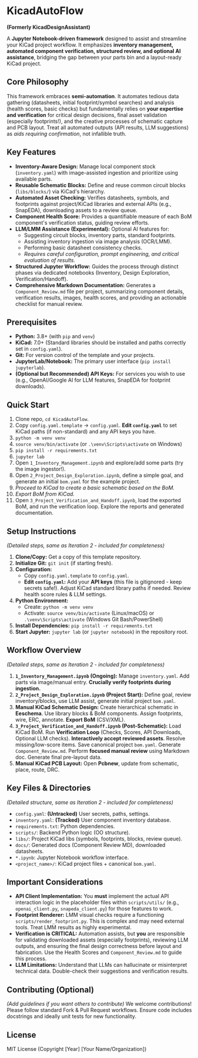 # KicadAutoFlow

**(Formerly KicadDesignAssistant)**

A **Jupyter Notebook-driven framework** designed to assist and streamline your KiCad project workflow. It emphasizes **inventory management, automated component verification, structured review, and optional AI assistance**, bridging the gap between your parts bin and a layout-ready KiCad project.

## Core Philosophy

This framework embraces **semi-automation**. It automates tedious data gathering (datasheets, initial footprint/symbol searches) and analysis (health scores, basic checks) but fundamentally relies on **your expertise and verification** for critical design decisions, final asset validation (especially footprints!), and the creative processes of schematic capture and PCB layout. Treat all automated outputs (API results, LLM suggestions) as *aids requiring confirmation*, not infallible truth.

## Key Features

*   **Inventory-Aware Design:** Manage local component stock (`inventory.yaml`) with image-assisted ingestion and prioritize using available parts.
*   **Reusable Schematic Blocks:** Define and reuse common circuit blocks (`libs/blocks/`) via KiCad's hierarchy.
*   **Automated Asset Checking:** Verifies datasheets, symbols, and footprints against project/KiCad libraries and external APIs (e.g., SnapEDA), downloading assets to a review queue.
*   **Component Health Score:** Provides a quantifiable measure of each BoM component's verification status, guiding review efforts.
*   **LLM/LMM Assistance (Experimental):** Optional AI features for:
    *   Suggesting circuit blocks, inventory parts, standard footprints.
    *   Assisting inventory ingestion via image analysis (OCR/LMM).
    *   Performing basic datasheet consistency checks.
    *   *Requires careful configuration, prompt engineering, and critical evaluation of results.*
*   **Structured Jupyter Workflow:** Guides the process through distinct phases via dedicated notebooks (Inventory, Design Exploration, Verification/Handoff).
*   **Comprehensive Markdown Documentation:** Generates a `Component_Review.md` file per project, summarizing component details, verification results, images, health scores, and providing an actionable checklist for manual review.

## Prerequisites

*   **Python:** 3.8+ (with `pip` and `venv`)
*   **KiCad:** 7.0+ (Standard libraries should be installed and paths correctly set in `config.yaml`).
*   **Git:** For version control of the template and your projects.
*   **JupyterLab/Notebook:** The primary user interface (`pip install jupyterlab`).
*   **(Optional but Recommended) API Keys:** For services you wish to use (e.g., OpenAI/Google AI for LLM features, SnapEDA for footprint downloads).

## Quick Start

1.  Clone repo, `cd KicadAutoFlow`.
2.  Copy `config.yaml.template` -> `config.yaml`. **Edit `config.yaml`** to set KiCad paths (if non-standard) and any API keys you have.
3.  `python -m venv venv`
4.  `source venv/bin/activate` (or `.\venv\Scripts\activate` on Windows)
5.  `pip install -r requirements.txt`
6.  `jupyter lab`
7.  Open `1_Inventory_Management.ipynb` and explore/add some parts (try the image ingestor!).
8.  Open `2_Project_Design_Exploration.ipynb`, define a simple goal, and generate an initial `bom.yaml` for the example project.
9.  *Proceed to KiCad to create a basic schematic based on the BoM.*
10. *Export BoM from KiCad.*
11. Open `3_Project_Verification_and_Handoff.ipynb`, load the exported BoM, and run the verification loop. Explore the reports and generated documentation.

## Setup Instructions

*(Detailed steps, same as Iteration 2 - included for completeness)*

1.  **Clone/Copy:** Get a copy of this template repository.
2.  **Initialize Git:** `git init` (if starting fresh).
3.  **Configuration:**
    *   Copy `config.yaml.template` to `config.yaml`.
    *   **Edit `config.yaml`:** Add your **API keys** (this file is gitignored - keep secrets safe!). Adjust KiCad standard library paths if needed. Review health score rules & LLM settings.
4.  **Python Environment:**
    *   Create: `python -m venv venv`
    *   Activate: `source venv/bin/activate` (Linux/macOS) or `.\venv\Scripts\activate` (Windows Git Bash/PowerShell)
5.  **Install Dependencies:** `pip install -r requirements.txt`
6.  **Start Jupyter:** `jupyter lab` (or `jupyter notebook`) in the repository root.

## Workflow Overview

*(Detailed steps, same as Iteration 2 - included for completeness)*

1.  **`1_Inventory_Management.ipynb` (Ongoing):** Manage `inventory.yaml`. Add parts via image/manual entry. **Crucially verify footprints during ingestion.**
2.  **`2_Project_Design_Exploration.ipynb` (Project Start):** Define goal, review inventory/blocks, use LLM assist, generate initial project `bom.yaml`.
3.  **Manual KiCad Schematic Design:** Create hierarchical schematic in **Eeschema**. Use library blocks & BoM components. Assign footprints, wire, ERC, annotate. **Export BoM** (CSV/XML).
4.  **`3_Project_Verification_and_Handoff.ipynb` (Post-Schematic):** Load KiCad BoM. Run **Verification Loop** (Checks, Scores, API Downloads, Optional LLM checks). **Interactively accept reviewed assets**. Resolve missing/low-score items. Save canonical project `bom.yaml`. Generate `Component_Review.md`. Perform **focused manual review** using Markdown doc. Generate final pre-layout data.
5.  **Manual KiCad PCB Layout:** Open **Pcbnew**, update from schematic, place, route, DRC.

## Key Files & Directories

*(Detailed structure, same as Iteration 2 - included for completeness)*

*   `config.yaml`: **(Untracked)** User secrets, paths, settings.
*   `inventory.yaml`: **(Tracked)** User component inventory database.
*   `requirements.txt`: Python dependencies.
*   `scripts/`: Backend Python logic (OO structure).
*   `libs/`: Project KiCad libs (symbols, footprints, blocks, review queue).
*   `docs/`: Generated docs (Component Review MD), downloaded datasheets.
*   `*.ipynb`: Jupyter Notebook workflow interface.
*   `<project_name>/`: KiCad project files + canonical `bom.yaml`.

## Important Considerations

*   **API Client Implementation:** You **must** implement the actual API interaction logic in the placeholder files within `scripts/utils/` (e.g., `openai_client.py`, `snapeda_client.py`) for those features to work.
*   **Footprint Renderer:** LMM visual checks require a functioning `scripts/render_footprint.py`. This is complex and may need external tools. Treat LMM results as highly experimental.
*   **Verification is CRITICAL:** Automation assists, but **you** are responsible for validating downloaded assets (especially footprints), reviewing LLM outputs, and ensuring the final design correctness before layout and fabrication. Use the Health Scores and `Component_Review.md` to guide this process.
*   **LLM Limitations:** Understand that LLMs can hallucinate or misinterpret technical data. Double-check their suggestions and verification results.

## Contributing (Optional)

*(Add guidelines if you want others to contribute)*
We welcome contributions! Please follow standard Fork & Pull Request workflows. Ensure code includes docstrings and ideally unit tests for new functionality.

## License

MIT License (Copyright [Year] [Your Name/Organization])